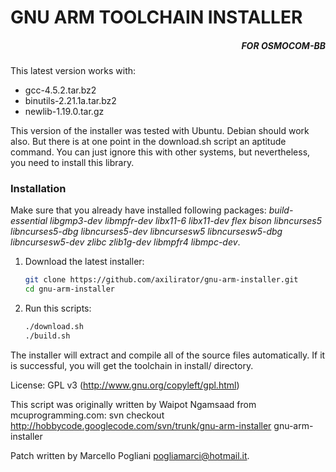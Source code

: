 GNU ARM TOOLCHAIN INSTALLER
===========================
<h5 align="right">FOR OSMOCOM-BB</h5>

This latest version works with: 

 * gcc-4.5.2.tar.bz2
 * binutils-2.21.1a.tar.bz2
 * newlib-1.19.0.tar.gz

This version of the installer was tested with Ubuntu. Debian should work also. But there is at one point in the download.sh script an aptitude command. You can just ignore this with other systems, but nevertheless, you need to install this library.

<h3>Installation</h3>
Make sure that you already have installed following packages: <i>build-essential libgmp3-dev libmpfr-dev libx11-6 libx11-dev flex bison libncurses5 libncurses5-dbg libncurses5-dev libncursesw5 libncursesw5-dbg libncursesw5-dev zlibc zlib1g-dev libmpfr4 libmpc-dev</i>.

1. Download the latest installer:
	```bash
	git clone https://github.com/axilirator/gnu-arm-installer.git
	cd gnu-arm-installer
	```

2. Run this scripts:
	```bash
	./download.sh
	./build.sh
	```

The installer will extract and compile all of the source files automatically. If it is successful, you will get the toolchain in install/ directory.

License: 
GPL v3 (http://www.gnu.org/copyleft/gpl.html)

This script was originally written by Waipot Ngamsaad from mcuprogramming.com:
svn checkout http://hobbycode.googlecode.com/svn/trunk/gnu-arm-installer gnu-arm-installer

Patch written by Marcello Pogliani <pogliamarci@hotmail.it>.